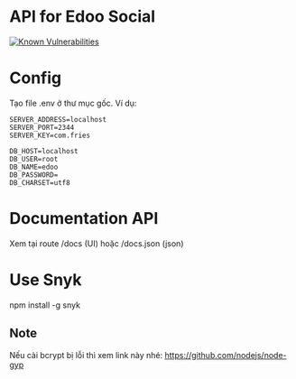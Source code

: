 # API for Edoo Social
[![Known Vulnerabilities](https://snyk.io/test/github/tutv95/hapi/badge.svg)](https://snyk.io/test/github/tutv95/hapi)

# Config

Tạo file .env ở thư mục gốc. Ví dụ:

```
SERVER_ADDRESS=localhost
SERVER_PORT=2344
SERVER_KEY=com.fries

DB_HOST=localhost
DB_USER=root
DB_NAME=edoo
DB_PASSWORD=
DB_CHARSET=utf8
```

# Documentation API

Xem tại route /docs (UI) hoặc /docs.json (json)

# Use Snyk

npm install -g snyk

## Note
Nếu cài bcrypt bị lỗi thì xem link này nhé:
https://github.com/nodejs/node-gyp